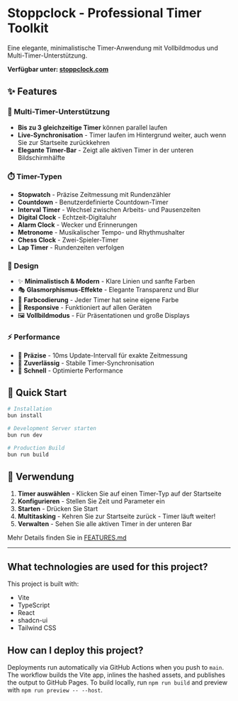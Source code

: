 # Stoppclock - Professional Timer Toolkit

Eine elegante, minimalistische Timer-Anwendung mit Vollbildmodus und Multi-Timer-Unterstützung.

**Verfügbar unter: [stoppclock.com](https://stoppclock.com)**

## ✨ Features

### 🎯 Multi-Timer-Unterstützung

- **Bis zu 3 gleichzeitige Timer** können parallel laufen
- **Live-Synchronisation** - Timer laufen im Hintergrund weiter, auch wenn Sie zur Startseite zurückkehren
- **Elegante Timer-Bar** - Zeigt alle aktiven Timer in der unteren Bildschirmhälfte

### ⏱️ Timer-Typen

- **Stopwatch** - Präzise Zeitmessung mit Rundenzähler
- **Countdown** - Benutzerdefinierte Countdown-Timer
- **Interval Timer** - Wechsel zwischen Arbeits- und Pausenzeiten
- **Digital Clock** - Echtzeit-Digitaluhr
- **Alarm Clock** - Wecker und Erinnerungen
- **Metronome** - Musikalischer Tempo- und Rhythmushalter
- **Chess Clock** - Zwei-Spieler-Timer
- **Lap Timer** - Rundenzeiten verfolgen

### 🎨 Design

- ✨ **Minimalistisch & Modern** - Klare Linien und sanfte Farben
- 🎭 **Glasmorphismus-Effekte** - Elegante Transparenz und Blur
- 🌈 **Farbcodierung** - Jeder Timer hat seine eigene Farbe
- 📱 **Responsive** - Funktioniert auf allen Geräten
- 🖼️ **Vollbildmodus** - Für Präsentationen und große Displays

### ⚡ Performance

- 🎯 **Präzise** - 10ms Update-Intervall für exakte Zeitmessung
- 💪 **Zuverlässig** - Stabile Timer-Synchronisation
- 🚀 **Schnell** - Optimierte Performance

## 🚀 Quick Start

```bash
# Installation
bun install

# Development Server starten
bun run dev

# Production Build
bun run build
```

## 📖 Verwendung

1. **Timer auswählen** - Klicken Sie auf einen Timer-Typ auf der Startseite
2. **Konfigurieren** - Stellen Sie Zeit und Parameter ein
3. **Starten** - Drücken Sie Start
4. **Multitasking** - Kehren Sie zur Startseite zurück - Timer läuft weiter!
5. **Verwalten** - Sehen Sie alle aktiven Timer in der unteren Bar

Mehr Details finden Sie in [FEATURES.md](./FEATURES.md)

---

## What technologies are used for this project?

This project is built with:

- Vite
- TypeScript
- React
- shadcn-ui
- Tailwind CSS

## How can I deploy this project?

Deployments run automatically via GitHub Actions when you push to `main`. The workflow builds the Vite app, inlines the hashed assets, and publishes the output to GitHub Pages. To build locally, run `npm run build` and preview with `npm run preview -- --host`.
